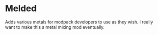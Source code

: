 # Melded
 Adds various metals for modpack developers to use as they wish. I really want to make this a metal mixing mod eventually.
